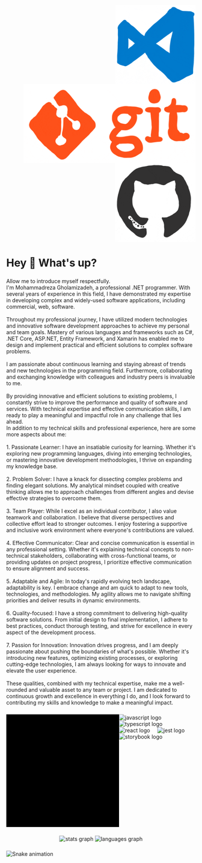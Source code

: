 <p align="left"></p>

###

<img align="right" height="210" src="https://raw.githubusercontent.com/MohammadRezaGholamizadeh/MohammadRezaGholamizadeh/main/Gifs/giphy8.gif"  />

###

<img align="right" height="210" src="https://raw.githubusercontent.com/MohammadRezaGholamizadeh/MohammadRezaGholamizadeh/main/Gifs/giphy9.gif"  />

###

<img align="right" height="210" src="https://raw.githubusercontent.com/MohammadRezaGholamizadeh/MohammadRezaGholamizadeh/main/Gifs/giphy3.gif"  />

###

<br clear="both">

<h1 align="left">Hey 👋 What's up?</h1>

###

<p align="left">Allow me to introduce myself respectfully.<br>I'm Mohammadreza Gholamizadeh, a professional .NET programmer. With several years of experience in this field, I have demonstrated my expertise in developing complex and widely-used software applications, including commercial, web, software.<br><br>Throughout my professional journey, I have utilized modern technologies and innovative software development approaches to achieve my personal and team goals. Mastery of various languages and frameworks such as C#, .NET Core, ASP.NET, Entity Framework, and Xamarin has enabled me to design and implement practical and efficient solutions to complex software problems.<br><br>I am passionate about continuous learning and staying abreast of trends and new technologies in the programming field. Furthermore, collaborating and exchanging knowledge with colleagues and industry peers is invaluable to me.<br><br>By providing innovative and efficient solutions to existing problems, I constantly strive to improve the performance and quality of software and services. With technical expertise and effective communication skills, I am ready to play a meaningful and impactful role in any challenge that lies ahead.<br> In addition to my technical skills and professional experience, here are some more aspects about me:<br><br>1. Passionate Learner: I have an insatiable curiosity for learning. Whether it's exploring new programming languages, diving into emerging technologies, or mastering innovative development methodologies, I thrive on expanding my knowledge base.<br><br>2. Problem Solver: I have a knack for dissecting complex problems and finding elegant solutions. My analytical mindset coupled with creative thinking allows me to approach challenges from different angles and devise effective strategies to overcome them.<br><br>3. Team Player: While I excel as an individual contributor, I also value teamwork and collaboration. I believe that diverse perspectives and collective effort lead to stronger outcomes. I enjoy fostering a supportive and inclusive work environment where everyone's contributions are valued.<br><br>4. Effective Communicator: Clear and concise communication is essential in any professional setting. Whether it's explaining technical concepts to non-technical stakeholders, collaborating with cross-functional teams, or providing updates on project progress, I prioritize effective communication to ensure alignment and success.<br><br>5. Adaptable and Agile: In today's rapidly evolving tech landscape, adaptability is key. I embrace change and am quick to adapt to new tools, technologies, and methodologies. My agility allows me to navigate shifting priorities and deliver results in dynamic environments.<br><br>6. Quality-focused: I have a strong commitment to delivering high-quality software solutions. From initial design to final implementation, I adhere to best practices, conduct thorough testing, and strive for excellence in every aspect of the development process.<br><br>7. Passion for Innovation: Innovation drives progress, and I am deeply passionate about pushing the boundaries of what's possible. Whether it's introducing new features, optimizing existing processes, or exploring cutting-edge technologies, I am always looking for ways to innovate and elevate the user experience.<br><br>These qualities, combined with my technical expertise, make me a well-rounded and valuable asset to any team or project. I am dedicated to continuous growth and excellence in everything I do, and I look forward to contributing my skills and knowledge to make a meaningful impact.</p>

###

<img align="left" height="300" src="https://raw.githubusercontent.com/MohammadRezaGholamizadeh/MohammadRezaGholamizadeh/main/Gifs/giphy5.gif"  />

###

<div align="left">
  <img src="https://cdn.jsdelivr.net/gh/devicons/devicon/icons/javascript/javascript-original.svg" height="40" alt="javascript logo"  />
  <img width="12" />
  <img src="https://cdn.jsdelivr.net/gh/devicons/devicon/icons/typescript/typescript-original.svg" height="40" alt="typescript logo"  />
  <img width="12" />
  <img src="https://cdn.jsdelivr.net/gh/devicons/devicon/icons/react/react-original.svg" height="40" alt="react logo"  />
  <img width="12" />
  <img src="https://cdn.jsdelivr.net/gh/devicons/devicon/icons/jest/jest-plain.svg" height="40" alt="jest logo"  />
  <img width="12" />
  <img src="https://cdn.jsdelivr.net/gh/devicons/devicon/icons/storybook/storybook-original.svg" height="40" alt="storybook logo"  />
</div>

###

<br clear="both">

<p align="left"></p>

###

<div align="center">
  <img src="https://github-readme-stats.vercel.app/api?username=MohammadRezaGholamizadeh&hide_title=false&hide_rank=false&show_icons=true&include_all_commits=true&count_private=true&disable_animations=false&theme=dracula&locale=en&hide_border=false&order=1" height="150" alt="stats graph"  />
  <img src="https://github-readme-stats.vercel.app/api/top-langs?username=MohammadRezaGholamizadeh&locale=en&hide_title=false&layout=compact&card_width=320&langs_count=5&theme=dracula&hide_border=false&order=2" height="150" alt="languages graph"  />
</div>

###

<img src="https://raw.githubusercontent.com/MohammadRezaGholamizadeh/MohammadRezaGholamizadeh/output/snake.svg" alt="Snake animation" />

###
